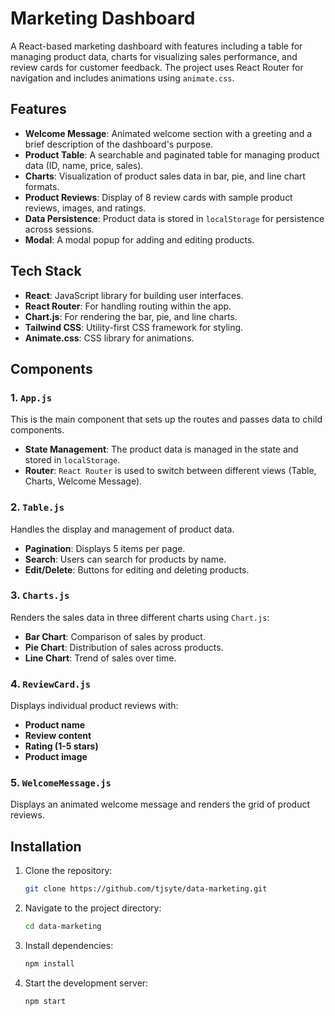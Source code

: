 # Marketing Dashboard

A React-based marketing dashboard with features including a table for managing product data, charts for visualizing sales performance, and review cards for customer feedback. The project uses React Router for navigation and includes animations using `animate.css`.

## Features

- **Welcome Message**: Animated welcome section with a greeting and a brief description of the dashboard's purpose.
- **Product Table**: A searchable and paginated table for managing product data (ID, name, price, sales).
- **Charts**: Visualization of product sales data in bar, pie, and line chart formats.
- **Product Reviews**: Display of 8 review cards with sample product reviews, images, and ratings.
- **Data Persistence**: Product data is stored in `localStorage` for persistence across sessions.
- **Modal**: A modal popup for adding and editing products.

## Tech Stack

- **React**: JavaScript library for building user interfaces.
- **React Router**: For handling routing within the app.
- **Chart.js**: For rendering the bar, pie, and line charts.
- **Tailwind CSS**: Utility-first CSS framework for styling.
- **Animate.css**: CSS library for animations.

## Components

### 1. `App.js`

This is the main component that sets up the routes and passes data to child components.

- **State Management**: The product data is managed in the state and stored in `localStorage`.
- **Router**: `React Router` is used to switch between different views (Table, Charts, Welcome Message).

### 2. `Table.js`

Handles the display and management of product data.

- **Pagination**: Displays 5 items per page.
- **Search**: Users can search for products by name.
- **Edit/Delete**: Buttons for editing and deleting products.

### 3. `Charts.js`

Renders the sales data in three different charts using `Chart.js`:

- **Bar Chart**: Comparison of sales by product.
- **Pie Chart**: Distribution of sales across products.
- **Line Chart**: Trend of sales over time.

### 4. `ReviewCard.js`

Displays individual product reviews with:

- **Product name**
- **Review content**
- **Rating (1-5 stars)**
- **Product image**

### 5. `WelcomeMessage.js`

Displays an animated welcome message and renders the grid of product reviews.

## Installation

1. Clone the repository:
   ```bash
   git clone https://github.com/tjsyte/data-marketing.git

2. Navigate to the project directory:
   ```bash
   cd data-marketing

3. Install dependencies:
   ```bash
   npm install

4. Start the development server:
   ```bash
   npm start
